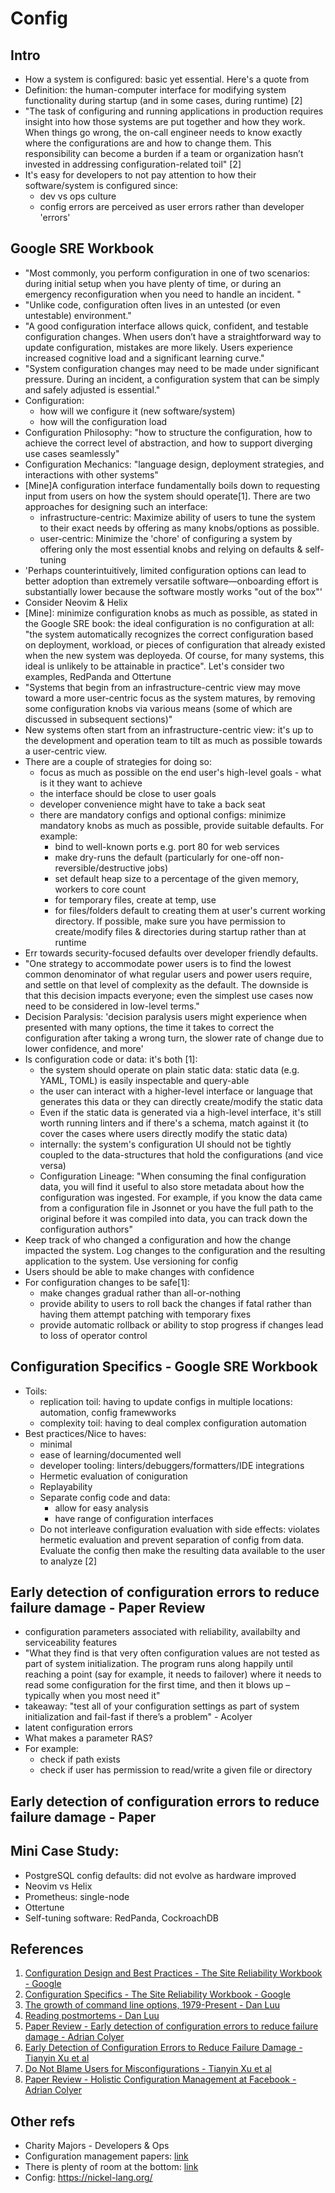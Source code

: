 # Config

## Intro

- How a system is configured: basic yet essential. Here's a quote from
- Definition: the human-computer interface for modifying system functionality
  during startup (and in some cases, during runtime) [2]
- "The task of configuring and running applications in production requires
  insight into how those systems are put together and how they work. When things
  go wrong, the on-call engineer needs to know exactly where the configurations
  are and how to change them. This responsibility can become a burden if a team
  or organization hasn’t invested in addressing configuration-related toil" [2]
- It's easy for developers to not pay attention to how their software/system is
  configured since:
  - dev vs ops culture
  - config errors are perceived as user errors rather than developer 'errors'

## Google SRE Workbook

- "Most commonly, you perform configuration in one of two scenarios: during
  initial setup when you have plenty of time, or during an emergency
  reconfiguration when you need to handle an incident. "
- "Unlike code, configuration often lives in an untested (or even untestable)
  environment."
- "A good configuration interface allows quick, confident, and testable
  configuration changes. When users don’t have a straightforward way to update
  configuration, mistakes are more likely. Users experience increased cognitive
  load and a significant learning curve."
- "System configuration changes may need to be made under significant pressure.
  During an incident, a configuration system that can be simply and safely
  adjusted is essential."
- Configuration:
  - how will we configure it (new software/system)
  - how will the configuration load
- Configuration Philosophy: "how to structure the configuration, how to achieve
  the correct level of abstraction, and how to support diverging use cases
  seamlessly"
- Configuration Mechanics: "language design, deployment strategies, and
  interactions with other systems"
- [Mine]A configuration interface fundamentally boils down to requesting input
  from users on how the system should operate[1]. There are two approaches for
  designing such an interface:
  - infrastructure-centric: Maximize ability of users to tune the system to
    their exact needs by offering as many knobs/options as possible.
  - user-centric: Minimize the 'chore' of configuring a system by offering only
    the most essential knobs and relying on defaults & self-tuning
- 'Perhaps counterintuitively, limited configuration options can lead to better
  adoption than extremely versatile software—onboarding effort is substantially
  lower because the software mostly works "out of the box"'
- Consider Neovim & Helix
- [Mine]: minimize configuration knobs as much as possible, as stated in the
  Google SRE book: the ideal configuration is no configuration at all: "the
  system automatically recognizes the correct configuration based on deployment,
  workload, or pieces of configuration that already existed when the new system
  was deployeda. Of course, for many systems, this ideal is unlikely to be
  attainable in practice". Let's consider two examples, RedPanda and Ottertune
- "Systems that begin from an infrastructure-centric view may move toward a more
  user-centric focus as the system matures, by removing some configuration knobs
  via various means (some of which are discussed in subsequent sections)"
- New systems often start from an infrastructure-centric view: it's up to the
  development and operation team to tilt as much as possible towards a
  user-centric view.
- There are a couple of strategies for doing so:
  - focus as much as possible on the end user's high-level goals - what is it
    they want to achieve
  - the interface should be close to user goals
  - developer convenience might have to take a back seat
  - there are mandatory configs and optional configs: minimize mandatory knobs
    as much as possible, provide suitable defaults. For example:
    - bind to well-known ports e.g. port 80 for web services
    - make dry-runs the default (particularly for one-off
      non-reversible/destructive jobs)
    - set default heap size to a percentage of the given memory, workers to core
      count
    - for temporary files, create at temp, use
    - for files/folders default to creating them at user's current working
      directory. If possible, make sure you have permission to create/modify
      files & directories during startup rather than at runtime
- Err towards security-focused defaults over developer friendly defaults.
- "One strategy to accommodate power users is to find the lowest common
  denominator of what regular users and power users require, and settle on that
  level of complexity as the default. The downside is that this decision impacts
  everyone; even the simplest use cases now need to be considered in low-level
  terms."
- Decision Paralysis: 'decision paralysis users might experience when presented
  with many options, the time it takes to correct the configuration after taking
  a wrong turn, the slower rate of change due to lower confidence, and more'
- Is configuration code or data: it's both [1]:
  - the system should operate on plain static data: static data (e.g. YAML,
    TOML) is easily inspectable and query-able
  - the user can interact with a higher-level interface or language that
    generates this data or they can directly create/modify the static data
  - Even if the static data is generated via a high-level interface, it's still
    worth running linters and if there's a schema, match against it (to cover
    the cases where users directly modify the static data)
  - internally: the system's configuration UI should not be tightly coupled to
    the data-structures that hold the configurations (and vice versa)
  - Configuration Lineage: "When consuming the final configuration data, you
    will find it useful to also store metadata about how the configuration was
    ingested. For example, if you know the data came from a configuration file
    in Jsonnet or you have the full path to the original before it was compiled
    into data, you can track down the configuration authors"
- Keep track of who changed a configuration and how the change impacted the
  system. Log changes to the configuration and the resulting application to the
  system. Use versioning for config
- Users should be able to make changes with confidence
- For configuration changes to be safe[1]:
  - make changes gradual rather than all-or-nothing
  - provide ability to users to roll back the changes if fatal rather than
    having them attempt patching with temporary fixes
  - provide automatic rollback or ability to stop progress if changes lead to
    loss of operator control

## Configuration Specifics - Google SRE Workbook

- Toils:
  - replication toil: having to update configs in multiple locations:
    automation, config framewworks
  - complexity toil: having to deal complex configuration automation
- Best practices/Nice to haves:
  - minimal
  - ease of learning/documented well
  - developer tooling: linters/debuggers/formatters/IDE integrations
  - Hermetic evaluation of coniguration
  - Replayability
  - Separate config code and data:
    - allow for easy analysis
    - have range of configuration interfaces
  - Do not interleave configuration evaluation with side effects: violates
    hermetic evaluation and prevent separation of config from data. Evaluate the
    config then make the resulting data available to the user to analyze [2]

## Early detection of configuration errors to reduce failure damage - Paper Review

- configuration parameters associated with reliability, availabilty and
  serviceability features
- "What they find is that very often configuration values are not tested as part
  of system initialization. The program runs along happily until reaching a
  point (say for example, it needs to failover) where it needs to read some
  configuration for the first time, and then it blows up – typically when you
  most need it"
- takeaway: "test all of your configuration settings as part of system
  initialization and fail-fast if there’s a problem" - Acolyer
- latent configuration errors
- What makes a parameter RAS?
- For example:
  - check if path exists
  - check if user has permission to read/write a given file or directory

## Early detection of configuration errors to reduce failure damage - Paper

## Mini Case Study:

- PostgreSQL config defaults: did not evolve as hardware improved
- Neovim vs Helix
- Prometheus: single-node
- Ottertune
- Self-tuning software: RedPanda, CockroachDB

## References

1. [Configuration Design and Best Practices - The Site Reliability Workbook - Google](https://sre.google/workbook/configuration-design/)
2. [Configuration Specifics - The Site Reliability Workbook - Google](https://sre.google/workbook/configuration-specifics/)
3. [The growth of command line options, 1979-Present - Dan Luu](https://danluu.com/cli-complexity/)
4. [Reading postmortems - Dan Luu](https://danluu.com/postmortem-lessons/)
5. [Paper Review - Early detection of configuration errors to reduce failure
   damage - Adrian Colyer](https://blog.acolyer.org/2016/11/29/early-detection-of-configuration-errors-to-reduce-failure-damage/)
6. [Early Detection of Configuration Errors to Reduce Failure Damage - Tianyin Xu et al](https://www.usenix.org/system/files/conference/osdi16/osdi16-xu.pdf)
7. [Do Not Blame Users for Misconfigurations - Tianyin Xu et al](https://cseweb.ucsd.edu//~tixu/papers/sosp13.pdf)
8. [Paper Review - Holistic Configuration Management at Facebook - Adrian Colyer](https://blog.acolyer.org/2015/10/16/holistic-configuration-management-at-facebook/)

## Other refs

- Charity Majors - Developers & Ops
- Configuration management papers:
  [link](https://github.com/tianyin/configuration-management-papers)
- There is plenty of room at the bottom:
  [link](https://muratbuffalo.blogspot.com/2021/08/there-is-plenty-of-room-at-bottom.html)
- Config: https://nickel-lang.org/

